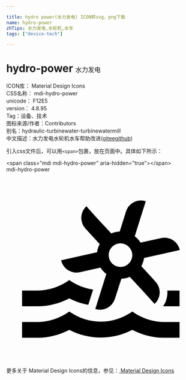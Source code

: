```yaml
---

title: hydro power(水力发电) ICON转svg、png下载
name: hydro-power
zhTips: 水力发电,水轮机,水车
tags: ["device-tech"]

---
```


# hydro-power  <small style="font-size: 60%;font-weight: 100">水力发电</small>


<div class="detail-page">
<p>
<span>
ICON库：
<span class="badge-secondary badge">Material Design Icons</span> 
</span>
<br/>
<span>
CSS名称：
<span class="badge-secondary badge">mdi-hydro-power</span> 
</span>
<br/>
<span>
unicode：
<span class="badge-secondary badge">F12E5</span> 
<copy-btn content='F12E5' btn-title=""></copy-btn>
<copy-btn :content='String.fromCodePoint(parseInt("F12E5", 16))' btn-title="复制U"></copy-btn>
</span>
<br/>
<span>
version：
<span class="badge-secondary badge">4.8.95</span> 
</span><br/><span>Tag：<span class="badge-light badge"><router-link to="/tags/device-tech.html">设备、技术</router-link></span></span>
<br/>
<span>图标来源/作者：<span class="badge-light badge">Contributors</span></span> 
<br/>
<span>别名：<span class="badge-light badge">hydraulic-turbine</span><span class="badge-light badge">water-turbine</span><span class="badge-light badge">watermill</span></span><br/><span class="zh-detail">中文描述：<span class="badge-primary badge">水力发电</span><span class="badge-primary badge">水轮机</span><span class="badge-primary badge">水车</span><span class="help-link"><span>帮助改进</span>(<a href="https://gitee.com/liuwave/icon-helper/edit/master/json/material/hydro-power.json" target="_blank" rel="noopener noreferrer">gitee</a><a href="https://github.com/liuwave/icon-helper/edit/master/json/material/hydro-power.json" target="_blank" rel="noopener noreferrer">github</a></span>)</span><br/>
</p>
</div>
<div class="alert alert-dark">
  <i class="mdi mdi-hydro-power mdi-48px"></i>
  <i class="mdi mdi-hydro-power mdi-36px"></i>
  <i class="mdi mdi-hydro-power mdi-24px"></i>
  <i class="mdi mdi-hydro-power mdi-18px"></i>
</div>
<div>
  <p>引入css文件后，可以用<code>&lt;span&gt;</code>包裹，放在页面中。具体如下所示：    
  </p>
  <div class="alert alert-primary" style="font-size: 14px">
    &lt;span class="mdi mdi-hydro-power" aria-hidden="true"&gt;&lt;/span&gt;
    <copy-btn content='<span class="mdi mdi-hydro-power" aria-hidden="true"></span>'></copy-btn>
  </div>
  <div class="alert alert-secondary">
    <i class="mdi mdi-hydro-power"
    style="font-size: 24px"
    aria-hidden="true"></i> mdi-hydro-power
    <copy-btn content="mdi-hydro-power" btn-title="复制图标名称"></copy-btn>
  </div>
</div>
<div id="svg" class="svg-wrap">
<svg xmlns="http://www.w3.org/2000/svg" viewBox="0 0 24 24"><path d="M17.12 3.55A2 2 0 0 0 15.2 4.95L14.4 7.5A3 3 0 0 0 13.33 7.74L11.5 5.77L10.17 4.29A2 2 0 0 0 10.05 7.12L11.86 9.09A3 3 0 0 0 11.64 9.6A3 3 0 0 0 11.53 10.13L8.92 10.71L6.96 11.15A2 2 0 0 0 9.35 12.67L11.96 12.08A3 3 0 0 0 12.7 12.89L11.9 15.44L11.3 17.35A2 2 0 0 0 13.8 16.04L14.61 13.5A3 3 0 0 0 15.68 13.26L17.5 15.23L18.83 16.7A2 2 0 0 0 18.96 13.88L17.15 11.91A3 3 0 0 0 17.36 11.4A3 3 0 0 0 17.5 10.86L20.09 10.28L22.04 9.85A2 2 0 0 0 19.66 8.33L17.05 8.91A3 3 0 0 0 16.31 8.11L17.11 5.55L17.71 3.65A2 2 0 0 0 17.12 3.55M14.56 9A1.5 1.5 0 0 1 14.95 9.07A1.5 1.5 0 0 1 15.93 10.95A1.5 1.5 0 0 1 14.05 11.93A1.5 1.5 0 0 1 13.07 10.05A1.5 1.5 0 0 1 14.55 9M8 13.67C6.78 14.53 5.39 15 4 15H2V17H4C5.37 17 6.74 16.65 8 16C8.77 16.4 9.58 16.66 10.41 16.81L10.94 15.14L11.03 14.88C9.97 14.73 8.93 14.32 8 13.67M20.45 15C20.5 15.7 20.33 16.41 19.91 17C19.93 17 19.97 17 20 17H22V15H20.45M8 17.67C6.78 18.53 5.39 19 4 19H2V21H4C5.37 21 6.74 20.65 8 20C10.5 21.3 13.5 21.3 16 20C17.26 20.65 18.62 21 20 21H22V19H20C18.61 19 17.22 18.53 16 17.67C13.56 19.38 10.44 19.38 8 17.67Z" /></svg>
</div>
<detail full-name='mdi-hydro-power'></detail>
    
<div><p>更多关于 Material Design Icons的信息，参见：<a target="_blank" href="https://iconhelper.cn/material.html"> Material Design Icons</a>
</p></div>
